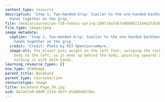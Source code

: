 ```yaml
---
content_type: resource
description: 'Step 1, Two-Handed Grip: Similar to the one-handed backhand, with the
  hands together on the grip.'
file: /media/courses/pe-710-tennis-spring-2007/8a7a57e068d023244b3fd5d00e0b78ec_backhand_Page_10.jpg
file_type: image/jpeg
image_metadata:
  caption: 'Step 1, Two-Handed Grip: Similar to the one-handed backhand, with the
    hands together on the grip.'
  credit: 'Credit: Photo by MIT OpenCourseWare.'
  image-alt: The player puts weight on the left foot, swinging the racket across the
    body to the left, so it ends up behind the body, pointing upwards and to the right,
    holding it with both hands.
learning_resource_types: []
ocw_type: OCWImage
parent_title: Backhand
parent_type: CourseSection
resourcetype: Image
title: backhand_Page_10.jpg
uid: 8a7a57e0-68d0-2324-4b3f-d5d00e0b78ec
---
```

